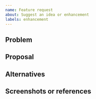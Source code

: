 ```yaml
---
name: Feature request
about: Suggest an idea or enhancement
labels: enhancement
---
```


## Problem
<!-- What problem are you trying to solve? Why is it needed? -->

## Proposal
<!-- Describe the solution you'd like. Include user story or acceptance criteria. -->

## Alternatives
<!-- Any alternative solutions you've considered -->

## Screenshots or references
<!-- Mockups, links, benchmarks, related issues/PRs -->

